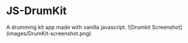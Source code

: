 # JS-DrumKit

A drumming kit app made with vanilla javascript.
![Drumkit Screenshot] (images/DrumKit-screenshot.png)
